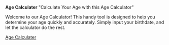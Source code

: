 **Age Calculater**
"Calculate Your Age with this Age Calculator"

Welcome to our Age Calculator! This handy tool is designed to help you determine your age quickly and accurately. Simply input your birthdate, and let the calculator do the rest.

[Age Calculater](manjunatha-kv-kanave.github.io/Age-calculater/)
